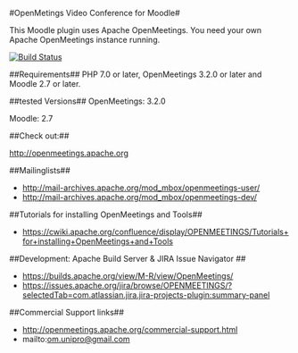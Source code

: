 #OpenMetings Video Conference for Moodle#

This Moodle plugin uses Apache OpenMeetings.
You need your own Apache OpenMeetings instance running.

[![Build Status](https://travis-ci.org/openmeetings/openmeetings-moodle-plugin.svg?branch=master)](https://travis-ci.org/openmeetings/openmeetings-moodle-plugin)

##Requirements##
PHP 7.0 or later, OpenMeetings 3.2.0 or later and Moodle 2.7 or later.

##tested Versions##
OpenMeetings: 3.2.0

Moodle: 2.7

##Check out:##

http://openmeetings.apache.org

##Mailinglists##

* http://mail-archives.apache.org/mod_mbox/openmeetings-user/
* http://mail-archives.apache.org/mod_mbox/openmeetings-dev/

##Tutorials for installing OpenMeetings and Tools##

* https://cwiki.apache.org/confluence/display/OPENMEETINGS/Tutorials+for+installing+OpenMeetings+and+Tools

##Development: Apache Build Server & JIRA Issue Navigator ##

* https://builds.apache.org/view/M-R/view/OpenMeetings/
* https://issues.apache.org/jira/browse/OPENMEETINGS/?selectedTab=com.atlassian.jira.jira-projects-plugin:summary-panel

##Commercial Support links##

* http://openmeetings.apache.org/commercial-support.html
* mailto:om.unipro@gmail.com

